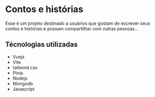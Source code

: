 # Contos e histórias

Esse é um projeto destinado a usuários que gostam de escrever seus contos e histórias e possam compartilhar com outras pessoas...

## Técnologias utilizadas
- Vuejs
- Vite
- tailwind css
- Pínia
- Nodejs
- Mongodb
- Javascript

